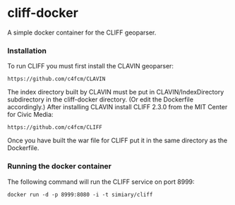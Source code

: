 # cliff-docker
A simple docker container for the CLIFF geoparser.

### Installation
To run CLIFF you must first install the CLAVIN geoparser:

`https://github.com/c4fcm/CLAVIN`

The index directory built by CLAVIN must be put in CLAVIN/IndexDirectory subdirectory in the cliff-docker directory.  (Or edit the Dockerfile accordingly.) After installing CLAVIN install CLIFF 2.3.0 from the MIT Center for Civic Media: 

`https://github.com/c4fcm/CLIFF`

Once you have built the war file for CLIFF put it in the same directory as the Dockerfile.

### Running the docker container
The following command will run the CLIFF service on port 8999:

`docker run -d -p 8999:8080 -i -t simiary/cliff`
